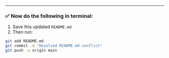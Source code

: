 
---

### ✅ Now do the following in terminal:

1. Save this updated `README.md`
2. Then run:
```bash
git add README.md
git commit -m "Resolved README.md conflict"
git push -u origin main
